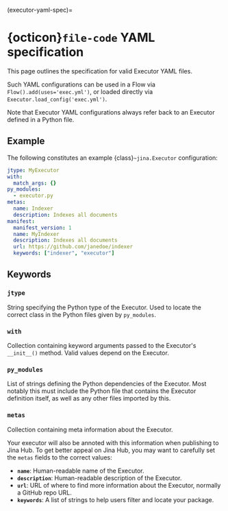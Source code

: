 (executor-yaml-spec)=
# {octicon}`file-code` YAML specification

This page outlines the specification for valid Executor YAML files.

Such YAML configurations can be used in a Flow via `Flow().add(uses='exec.yml')`, or loaded directly via `Executor.load_config('exec.yml')`.

Note that Executor YAML configurations always refer back to an Executor defined in a Python file.

## Example

The following constitutes an example {class}`~jina.Executor` configuration:

```yaml
jtype: MyExecutor
with:
  match_args: {}
py_modules:
  - executor.py
metas:
  name: Indexer
  description: Indexes all documents
manifest:
  manifest_version: 1
  name: MyIndexer
  description: Indexes all documents
  url: https://github.com/janedoe/indexer
  keywords: ["indexer", "executor"]
```

## Keywords

### `jtype`
String specifying the Python type of the Executor. Used to locate the correct class in the Python files given by `py_modules`.

### `with`
Collection containing keyword arguments passed to the Executor's `__init__()` method. Valid values depend on the Executor.

### `py_modules`
List of strings defining the Python dependencies of the Executor. Most notably this must include the Python file that contains the Executor definition itself, as well as any other files imported by this.

### `metas`
Collection containing meta information about the Executor.

Your executor will also be annoted with this information when publishing to Jina Hub. To get better appeal on Jina Hub, you may want to carefully set the `metas` fields to the correct values:

- **`name`**: Human-readable name of the Executor.
- **`description`**: Human-readable description of the Executor. 
- **`url`**: URL of where to find more information about the Executor, normally a GitHub repo URL.
- **`keywords`**: A list of strings to help users filter and locate your package.